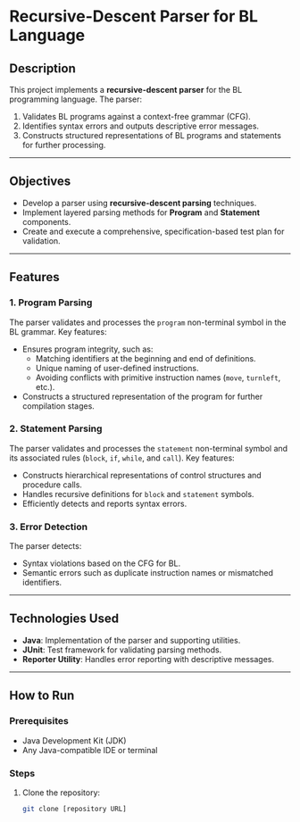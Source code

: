 # Recursive-Descent Parser for BL Language

## Description
This project implements a **recursive-descent parser** for the BL programming language. The parser:
1. Validates BL programs against a context-free grammar (CFG).
2. Identifies syntax errors and outputs descriptive error messages.
3. Constructs structured representations of BL programs and statements for further processing.

---

## Objectives
- Develop a parser using **recursive-descent parsing** techniques.
- Implement layered parsing methods for **Program** and **Statement** components.
- Create and execute a comprehensive, specification-based test plan for validation.

---

## Features
### 1. Program Parsing
The parser validates and processes the `program` non-terminal symbol in the BL grammar. Key features:
- Ensures program integrity, such as:
  - Matching identifiers at the beginning and end of definitions.
  - Unique naming of user-defined instructions.
  - Avoiding conflicts with primitive instruction names (`move`, `turnleft`, etc.).
- Constructs a structured representation of the program for further compilation stages.

### 2. Statement Parsing
The parser validates and processes the `statement` non-terminal symbol and its associated rules (`block`, `if`, `while`, and `call`). Key features:
- Constructs hierarchical representations of control structures and procedure calls.
- Handles recursive definitions for `block` and `statement` symbols.
- Efficiently detects and reports syntax errors.

### 3. Error Detection
The parser detects:
- Syntax violations based on the CFG for BL.
- Semantic errors such as duplicate instruction names or mismatched identifiers.

---

## Technologies Used
- **Java**: Implementation of the parser and supporting utilities.
- **JUnit**: Test framework for validating parsing methods.
- **Reporter Utility**: Handles error reporting with descriptive messages.

---

## How to Run
### Prerequisites
- Java Development Kit (JDK)
- Any Java-compatible IDE or terminal

### Steps
1. Clone the repository:
   ```bash
   git clone [repository URL]
